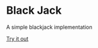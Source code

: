 # Black Jack

A simple blackjack implementation

[Try it out](http://qazzian.com/demos/blackjack/)



